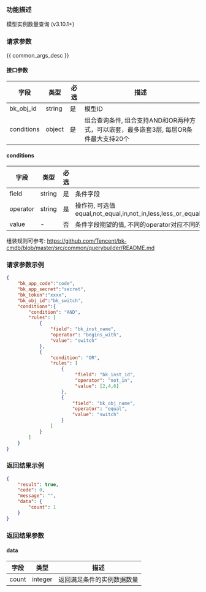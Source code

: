 ### 功能描述

模型实例数量查询 (v3.10.1+)

### 请求参数

{{ common_args_desc }}

#### 接口参数

|    字段    |  类型  | 必选 | 描述                                                                                  |
|------------|--------|------|---------------------------------------------------------------------------------------|
| bk_obj_id  | string |  是  | 模型ID                                                                                |
| conditions | object |  是  | 组合查询条件,  组合支持AND和OR两种方式，可以嵌套，最多嵌套3层, 每层OR条件最大支持20个 |

#### conditions

|   字段   |  类型  | 必选 |  描述                                                                                                    |
|----------|--------|------|----------------------------------------------------------------------------------------------------------|
| field    | string |  是  | 条件字段                                                                                                 |
| operator | string |  是  | 操作符, 可选值 equal,not_equal,in,not_in,less,less_or_equal,greater,greater_or_equal,between,not_between |
| value    |   -    |  否  | 条件字段期望的值, 不同的operator对应不同的value格式, 数组类型值最大支持500个元素                         |

组装规则可参考: https://github.com/Tencent/bk-cmdb/blob/master/src/common/querybuilder/README.md

### 请求参数示例

```json
{
    "bk_app_code":"code",
    "bk_app_secret":"secret",
    "bk_token":"xxxx",
    "bk_obj_id":"bk_switch",
    "conditions":{
        "condition": "AND",
        "rules": [
            {
                "field": "bk_inst_name",
                "operator": "begins_with",
                "value": "switch"
            },
            {
                "condition": "OR",
                "rules": [
                    {
                         "field": "bk_inst_id",
                         "operator": "not_in",
                         "value": [2,4,6]
                    },
                    {
                        "field": "bk_obj_name",
                        "operator": "equal",
                        "value": "switch"
                    }
                ]
            }
        ]
    }
}
```

### 返回结果示例

```json
{
    "result": true,
    "code": 0,
    "message": "",
    "data": {
        "count": 1
    }
}
```

### 返回结果参数

#### data

| 字段  |   类型  | 描述                       |
|-------|---------|----------------------------|
| count | integer | 返回满足条件的实例数据数量 |
